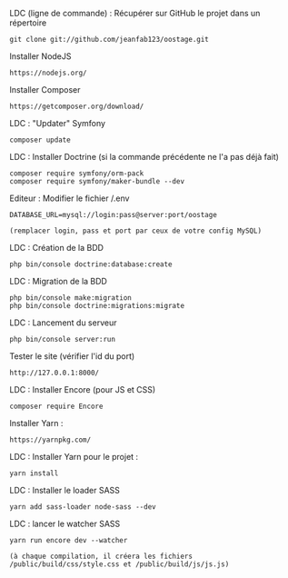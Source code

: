 LDC (ligne de commande) : Récupérer sur GitHub le projet dans un répertoire

    git clone git://github.com/jeanfab123/oostage.git

Installer NodeJS

    https://nodejs.org/

Installer Composer

    https://getcomposer.org/download/

LDC : "Updater" Symfony

    composer update

LDC : Installer Doctrine (si la commande précédente ne l'a pas déjà fait)

    composer require symfony/orm-pack
    composer require symfony/maker-bundle --dev

Editeur : Modifier le fichier /.env

    DATABASE_URL=mysql://login:pass@server:port/oostage

    (remplacer login, pass et port par ceux de votre config MySQL)

LDC : Création de la BDD

    php bin/console doctrine:database:create

LDC : Migration de la BDD

    php bin/console make:migration
    php bin/console doctrine:migrations:migrate

LDC : Lancement du serveur

    php bin/console server:run

Tester le site (vérifier l'id du port)

    http://127.0.0.1:8000/

LDC : Installer Encore (pour JS et CSS)

    composer require Encore

Installer Yarn :

    https://yarnpkg.com/

LDC : Installer Yarn pour le projet :

    yarn install

LDC : Installer le loader SASS

    yarn add sass-loader node-sass --dev

LDC : lancer le watcher SASS

    yarn run encore dev --watcher

    (à chaque compilation, il créera les fichiers /public/build/css/style.css et /public/build/js/js.js)

